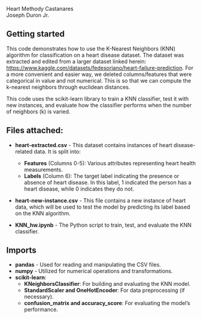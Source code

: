 Heart Methody Castanares\
Joseph Duron Jr.


## Getting started
This code demonstrates how to use the K-Nearest Neighbors (KNN) algorithm for classification on a heart disease dataset. 
The dataset was extracted and edited from a larger dataset linked herein: https://www.kaggle.com/datasets/fedesoriano/heart-failure-prediction. For a more convenient and easier way, we deleted columns/features that were categorical in value 
and not numerical. This is so that we can compute the k-nearest neighbors through euclidean distances. 

This code uses the scikit-learn library to train a KNN classifier, test it with new instances, and evaluate how the classifier performs when the number of neighbors (k) is varied.

## Files attached:
* **heart-extracted.csv** - This dataset contains instances of heart disease-related data. It is split into:
    - **Features** (Columns 0-5): Various attributes representing heart health measurements.
    - **Labels** (Column 6): The target label indicating the presence or absence of heart disease. In this label, 1 indicated the person has a heart disease, while 0 indicates they do not.

* **heart-new-instance.csv** - This file contains a new instance of heart data, which will be used to test the model by predicting its label based on the KNN algorithm.

* **KNN_hw.ipynb** - The Python script to train, test, and evaluate the KNN classifier.

## Imports
* **pandas** - Used for reading and manipulating the CSV files.
* **numpy** - Utilized for numerical operations and transformations.
* **scikit-learn**:
    - **KNeighborsClassifier**: For building and evaluating the KNN model.
    - **StandardScaler and OneHotEncoder**: For data preprocessing (if necessary).
    - **confusion_matrix and accuracy_score**: For evaluating the model’s performance.





